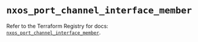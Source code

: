 # `nxos_port_channel_interface_member`

Refer to the Terraform Registry for docs: [`nxos_port_channel_interface_member`](https://registry.terraform.io/providers/ciscodevnet/nxos/0.5.10/docs/resources/port_channel_interface_member).
